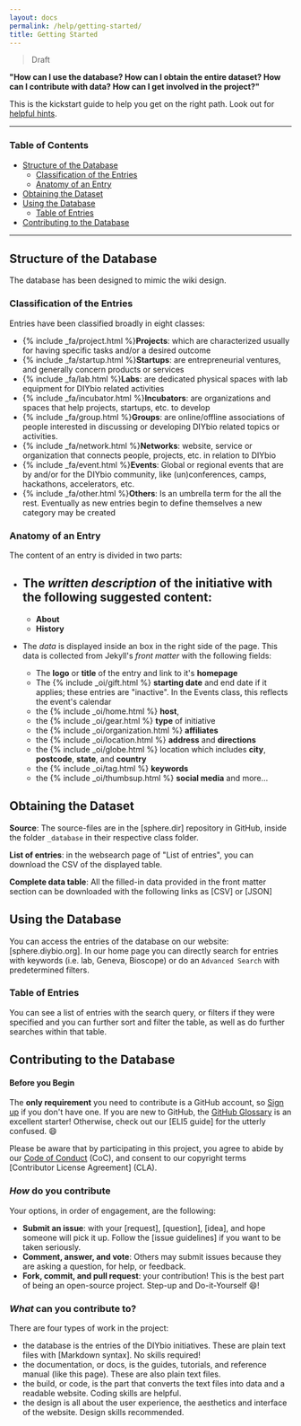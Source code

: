 ```yaml
---
layout: docs
permalink: /help/getting-started/
title: Getting Started
---
```


> Draft

**"How can I use the database? How can I obtain the entire dataset? How can I contribute with data? How can I get involved in the project?"**

This is the kickstart guide to help you get on the right path. Look out for [helpful hints].

---

### Table of Contents

- [Structure of the Database](#Structure-of-the-Database)
	- [Classification of the Entries](#Classification-of-the-Entries)
	- [Anatomy of an Entry](#Anatomy-of-an-Entry)
- [Obtaining the Dataset]()
- [Using the Database]()
	- [Table of Entries](#Table-of-Entries)
- [Contributing to the Database]()
---

## Structure of the Database
The database has been designed to mimic the wiki design.

### Classification of the Entries
Entries have been classified broadly in eight classes:

- {% include _fa/project.html %}**Projects**: which are characterized usually for having specific tasks and/or a desired outcome
- {% include _fa/startup.html %}**Startups**: are entrepreneurial ventures, and generally concern products or services
- {% include _fa/lab.html %}**Labs**: are dedicated physical spaces with lab equipment for DIYbio related activities
- {% include _fa/incubator.html %}**Incubators**: are organizations and spaces that help projects, startups, etc. to develop
- {% include _fa/group.html %}**Groups**: are online/offline associations of people interested in discussing or developing DIYbio related topics or activities.
- {% include _fa/network.html %}**Networks**: website, service or organization that connects people, projects, etc. in relation to DIYbio
- {% include _fa/event.html %}**Events**: Global or regional events that are by and/or for the DIYbio community, like (un)conferences, camps, hackathons, accelerators, etc.
- {% include _fa/other.html %}**Others**: Is an umbrella term for the all the rest. Eventually as new entries begin to define themselves a new category may be created

### Anatomy of an Entry
The content of an entry is divided in two parts:

- The _written description_ of the initiative with the following suggested content:
	-
  - **About**
  - **History**

- The _data_ is displayed inside an box in the right side of the page. This data is collected from Jekyll's _front matter_ with the following fields:

  - The **logo** or **title** of the entry and link to it's **homepage**
  - The {% include _oi/gift.html %} **starting date** and end date if it applies; these entries are "inactive". In the Events class, this reflects the event's calendar
  - the {% include _oi/home.html %} **host**,
  - the {% include _oi/gear.html %} **type** of initiative
  - the {% include _oi/organization.html %} **affiliates**
  - the {% include _oi/location.html %} **address** and **directions**
  - the {% include _oi/globe.html %} location which includes **city**, **postcode**, **state**, and **country**
  - the {% include _oi/tag.html %} **keywords**
  - the {% include _oi/thumbsup.html %} **social media** and more...

## Obtaining the Dataset
**Source**: The source-files are in the [sphere.dir] repository in GitHub, inside the folder `_database` in their respective class folder.

**List of entries**: in the websearch page of "List of entries", you can download the CSV of the displayed table.

**Complete data table**: All the filled-in data provided in the front matter section can be downloaded with the following links as [CSV] or [JSON]

## Using the Database
You can access the entries of the database on our website: [sphere.diybio.org]. In our home page you can directly search for entries with keywords (i.e. lab, Geneva, Bioscope) or do an `Advanced Search` with predetermined filters.

### Table of Entries
You can see a list of entries with the search query, or filters if they were specified and you can further sort and filter the table, as well as do further searches within that table.

## Contributing to the Database


#### Before you Begin
The **only requirement** you need to contribute is a GitHub account, so [Sign up] if you don't have one. If you are new to GitHub, the [GitHub Glossary] is an excellent starter! Otherwise, check out our [ELI5 guide] for the utterly confused. :smile:

Please be aware that by participating in this project, you agree to abide by our [Code of Conduct] (CoC), and consent to our copyright terms [Contributor License Agreement] (CLA).





### _How_ do you contribute
Your options, in order of engagement, are the following:

  - **Submit an issue**: with your [request], [question], [idea], and hope someone will pick it up. Follow the [issue guidelines] if you want to be taken seriously.
  - **Comment, answer, and vote**: Others may submit issues because they are asking a question, for help, or feedback.
  - **Fork, commit, and pull request**: your contribution! This is the best part of being an open-source project. Step-up and Do-it-Yourself :smile:!



### _What_ can you contribute to?
There are four types of work in the project:

- the database is the entries of the DIYbio initiatives. These are plain text files with [Markdown syntax]. No skills required!
- the documentation, or docs, is the guides, tutorials, and reference manual (like this page). These are also plain text files.
- the build, or code, is the part that converts the text files into data and a readable website. Coding skills are helpful.
- the design is all about the user experience, the aesthetics and interface of the website. Design skills recommended.



[Helpful hints]: http://sphere.diybio.org/help/hints/
[code of conduct]: http://sphere.diybio.org/coc/
[contributor terms]: #
[Sign up]: #
[Github glossary]: https://help.github.com/articles/github-glossary/
[Database]: #
[Documentation]: #
[Development]: #
[Design]: #
